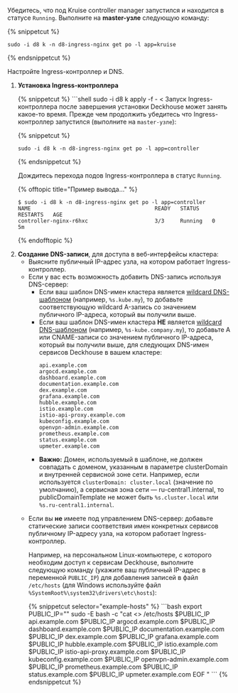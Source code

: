 <script type="text/javascript" src='{{ assets["getting-started.js"].digest_path }}'></script>
<script type="text/javascript" src='{{ assets["getting-started-access.js"].digest_path }}'></script>
Убедитесь, что под Kruise controller manager запустился и находится в статусе `Running`.
  Выполните на **master-узле** следующую команду:

{% snippetcut %}
```shell
sudo -i d8 k -n d8-ingress-nginx get po -l app=kruise
```
{% endsnippetcut %}


Настройте Ingress-контроллер и DNS.

<ol>
  <li><p><strong>Установка Ingress-контроллера</strong></p>
{% snippetcut %}
```shell
sudo -i d8 k apply -f - <<EOF
# Параметры контроллера NGINX Ingress.
# https://deckhouse.ru/products/virtualization-platform/reference/cr/ingressnginxcontroller.html
apiVersion: deckhouse.io/v1
kind: IngressNginxController
metadata:
  name: nginx
spec:
  ingressClass: nginx
  # Способ поступления трафика из внешнего мира.
  inlet: HostPort
  hostPort:
    httpPort: 80
    httpsPort: 443
  # Описывает, на каких узлах будет находиться Ingress-контроллер.
  # Возможно, захотите изменить.
  nodeSelector:
    node-role.kubernetes.io/control-plane: ""
  tolerations:
  - effect: NoSchedule
    key: node-role.kubernetes.io/control-plane
    operator: Exists
EOF
```
{% endsnippetcut %}
<p>
Запуск Ingress-контроллера после завершения установки Deckhouse может занять какое-то время. Прежде чем продолжить убедитесь что Ingress-контроллер запустился (выполните на <code>master-узле</code>):</p>

{% snippetcut %}
```shell
sudo -i d8 k -n d8-ingress-nginx get po -l app=controller
```
{% endsnippetcut %}

<p>Дождитесь перехода подов Ingress-контроллера в статус <code>Running</code>.</p>

{% offtopic title="Пример вывода..." %}
```console
$ sudo -i d8 k -n d8-ingress-nginx get po -l app=controller
NAME                                       READY   STATUS    RESTARTS   AGE
controller-nginx-r6hxc                     3/3     Running   0          5m
```
{% endofftopic %}
</li>
<li><strong>Создание DNS-записи</strong>, для доступа в веб-интерфейсы кластера:
  <ul>
  <li>Выясните публичный IP-адрес узла, на котором работает Ingress-контроллер.</li>
  <li>Если у вас есть возможность добавить DNS-запись используя DNS-сервер:
    <ul>
      <li>Если ваш шаблон DNS-имен кластера является <a href="https://en.wikipedia.org/wiki/Wildcard_DNS_record">wildcard
        DNS-шаблоном</a> (например, <code>%s.kube.my</code>), то добавьте соответствующую wildcard A-запись со значением публичного IP-адреса, который вы получили выше.
      </li>
      <li>
        Если ваш шаблон DNS-имен кластера <strong>НЕ</strong> является <a
              href="https://en.wikipedia.org/wiki/Wildcard_DNS_record">wildcard DNS-шаблоном</a> (например, <code>%s-kube.company.my</code>),
        то добавьте А или CNAME-записи со значением публичного IP-адреса, который вы
        получили выше, для следующих DNS-имен сервисов Deckhouse в вашем кластере:
        <div class="highlight">
<pre class="highlight">
<code example-hosts>api.example.com
argocd.example.com
dashboard.example.com
documentation.example.com
dex.example.com
grafana.example.com
hubble.example.com
istio.example.com
istio-api-proxy.example.com
kubeconfig.example.com
openvpn-admin.example.com
prometheus.example.com
status.example.com
upmeter.example.com</code>
</pre>
        </div>
      </li>
      <li><strong>Важно:</strong> Домен, используемый в шаблоне, не должен совпадать с доменом, указанным в параметре clusterDomain и внутренней сервисной зоне сети. Например, если используется <code>clusterDomain: cluster.local</code> (значение по умолчанию), а сервисная зона сети — ru-central1.internal, то publicDomainTemplate не может быть <code>%s.cluster.local</code> или <code>%s.ru-central1.internal</code>.
      </li>
    </ul>
  </li>
  <li><p>Если вы <strong>не</strong> имеете под управлением DNS-сервер: добавьте статические записи соответствия имен конкретных сервисов публичному IP-адресу узла, на котором работает Ingress-контроллер.</p><p>Например, на персональном Linux-компьютере, с которого необходим доступ к сервисам Deckhouse, выполните следующую команду (укажите ваш публичный IP-адрес в переменной <code>PUBLIC_IP</code>) для добавления записей в файл <code>/etc/hosts</code> (для Windows используйте файл <code>%SystemRoot%\system32\drivers\etc\hosts</code>):</p>
{% snippetcut selector="example-hosts" %}
```bash
export PUBLIC_IP="<PUBLIC_IP>"
sudo -E bash -c "cat <<EOF >> /etc/hosts
$PUBLIC_IP api.example.com
$PUBLIC_IP argocd.example.com
$PUBLIC_IP dashboard.example.com
$PUBLIC_IP documentation.example.com
$PUBLIC_IP dex.example.com
$PUBLIC_IP grafana.example.com
$PUBLIC_IP hubble.example.com
$PUBLIC_IP istio.example.com
$PUBLIC_IP istio-api-proxy.example.com
$PUBLIC_IP kubeconfig.example.com
$PUBLIC_IP openvpn-admin.example.com
$PUBLIC_IP prometheus.example.com
$PUBLIC_IP status.example.com
$PUBLIC_IP upmeter.example.com
EOF
"
```
{% endsnippetcut %}
</li>
</ul>
</li>
</ol>
